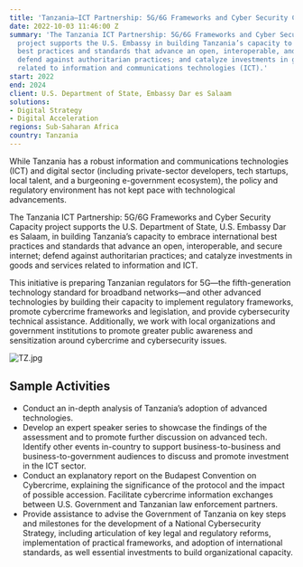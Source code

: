 ```yaml
---
title: 'Tanzania—ICT Partnership: 5G/6G Frameworks and Cyber Security Capacity'
date: 2022-10-03 11:46:00 Z
summary: 'The Tanzania ICT Partnership: 5G/6G Frameworks and Cyber Security Capacity
  project supports the U.S. Embassy in building Tanzania’s capacity to embrace international
  best practices and standards that advance an open, interoperable, and secure internet;
  defend against authoritarian practices; and catalyze investments in goods and services
  related to information and communications technologies (ICT).'
start: 2022
end: 2024
client: U.S. Department of State, Embassy Dar es Salaam
solutions:
- Digital Strategy
- Digital Acceleration
regions: Sub-Saharan Africa
country: Tanzania
---
```


While Tanzania has a robust information and communications technologies (ICT) and digital sector (including private-sector developers, tech startups, local talent, and a burgeoning e-government ecosystem), the policy and regulatory environment has not kept pace with technological advancements. 

The Tanzania ICT Partnership: 5G/6G Frameworks and Cyber Security Capacity project supports the U.S. Department of State, U.S. Embassy Dar es Salaam, in building Tanzania’s capacity to embrace international best practices and standards that advance an open, interoperable, and secure internet; defend against authoritarian practices; and catalyze investments in goods and services related to information and ICT.
 
This initiative is preparing Tanzanian regulators for 5G—the fifth-generation technology standard for broadband networks—and other advanced technologies by building their capacity to implement regulatory frameworks, promote cybercrime frameworks and legislation, and provide cybersecurity technical assistance. Additionally, we work with local organizations and government institutions to promote greater public awareness and sensitization around cybercrime and cybersecurity issues.

![TZ.jpg](/uploads/TZ.jpg)
 
## Sample Activities

* Conduct an in-depth analysis of Tanzania’s adoption of advanced technologies.
* Develop an expert speaker series to showcase the findings of the assessment and to promote further discussion on advanced tech. Identify other events in-country to support business-to-business and business-to-government audiences to discuss and promote investment in the ICT sector. 
* Conduct an explanatory report on the Budapest Convention on Cybercrime, explaining the significance of the protocol and the impact of possible accession. Facilitate cybercrime information exchanges between U.S. Government and Tanzanian law enforcement partners.
* Provide assistance to advise the Government of Tanzania on key steps and milestones for the development of a National Cybersecurity Strategy, including articulation of key legal and regulatory reforms, implementation of practical frameworks, and adoption of international standards, as well essential investments to build organizational capacity.